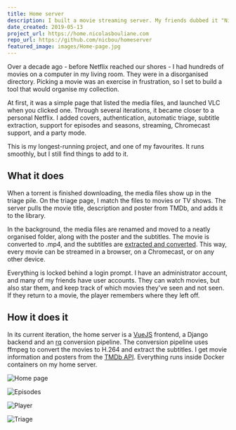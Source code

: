 ```yaml
---
title: Home server
description: I built a movie streaming server. My friends dubbed it "Nickflix".
date_created: 2019-05-13
project_url: https://home.nicolasbouliane.com
repo_url: https://github.com/nicbou/homeserver
featured_image: images/Home-page.jpg
---
```


Over a decade ago - before Netflix reached our shores - I had hundreds of movies on a computer in my living room. They were in a disorganised directory. Picking a movie was an exercise in frustration, so I set to build a tool that would organise my collection.

At first, it was a simple page that listed the media files, and launched VLC when you clicked one. Through several iterations, it became closer to a personal Netflix. I added covers, authentication, automatic triage, subtitle extraction, support for episodes and seasons, streaming, Chromecast support, and a party mode.

This is my longest-running project, and one of my favourites. It runs smoothly, but I still find things to add to it.

## What it does

When a torrent is finished downloading, the media files show up in the triage pile. On the triage page, I match the files to movies or TV shows. The server pulls the movie title, description and poster from TMDb, and adds it to the library.

In the background, the media files are renamed and moved to a neatly organised folder, along with the poster and the subtitles. The movie is converted to .mp4, and the subtitles are [extracted and converted](/blog/ffmpeg-extract-subtitles). This way, every movie can be streamed in a browser, on a Chromecast, or on any other device.

Everything is locked behind a login prompt. I have an administrator account, and many of my friends have user accounts. They can watch movies, but also star them, and keep track of which movies they've seen and not seen. If they return to a movie, the player remembers where they left off.

## How it does it

In its current iteration, the home server is a [VueJS](https://vuejs.org/) frontend, a Django backend and an [rq](https://python-rq.org/) conversion pipeline. The conversion pipeline uses ffmpeg to convert the movies to H.264 and extract the subtitles. I get movie information and posters from the [TMDb API](https://developers.themoviedb.org/3). Everything runs inside Docker containers on my home server.

![Home page](/images/Home-page.jpg)

![Episodes](/images/Episodes.png)

![Player](/images/Player.jpg)

![Triage](/images/Triage.jpg)

